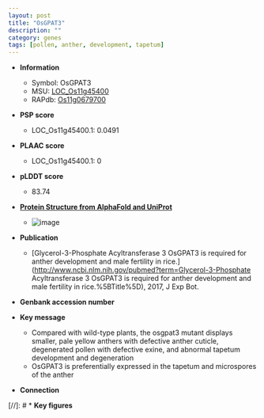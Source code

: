 ```yaml
---
layout: post
title: "OsGPAT3"
description: ""
category: genes
tags: [pollen, anther, development, tapetum]
---
```


* **Information**  
    + Symbol: OsGPAT3  
    + MSU: [LOC_Os11g45400](http://rice.plantbiology.msu.edu/cgi-bin/ORF_infopage.cgi?orf=LOC_Os11g45400)  
    + RAPdb: [Os11g0679700](http://rapdb.dna.affrc.go.jp/viewer/gbrowse_details/irgsp1?name=Os11g0679700)  

* **PSP score**  
    + LOC_Os11g45400.1: 0.0491 

* **PLAAC score**  
    + LOC_Os11g45400.1: 0 

* **pLDDT score**
    + 83.74

* **[Protein Structure from AlphaFold and UniProt](https://www.uniprot.org/uniprotkb/Q2QZN3/entry#structure)**
    + ![image](https://ricepsp.github.io/images/Q2/AF-Q2QZN3-F1.png)

* **Publication**  
    + [Glycerol-3-Phosphate Acyltransferase 3 OsGPAT3 is required for anther development and male fertility in rice.](http://www.ncbi.nlm.nih.gov/pubmed?term=Glycerol-3-Phosphate Acyltransferase 3 OsGPAT3 is required for anther development and male fertility in rice.%5BTitle%5D), 2017, J Exp Bot.

* **Genbank accession number**  

* **Key message**  
    + Compared with wild-type plants, the osgpat3 mutant displays smaller, pale yellow anthers with defective anther cuticle, degenerated pollen with defective exine, and abnormal tapetum development and degeneration
    + OsGPAT3 is preferentially expressed in the tapetum and microspores of the anther

* **Connection**  

[//]: # * **Key figures**  


